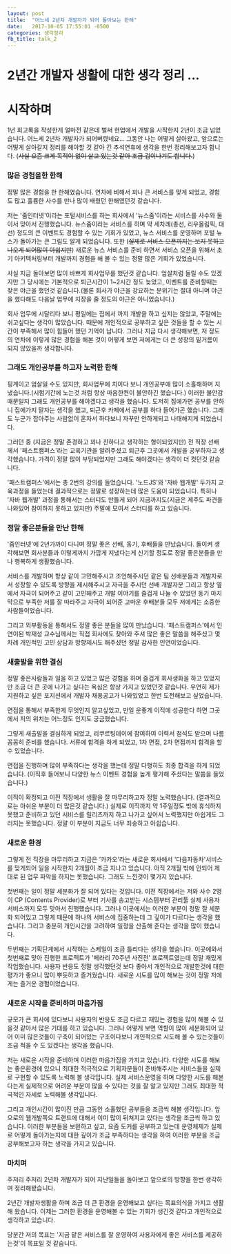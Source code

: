```yaml
---
layout: post
title:  "어느세 2년차 개발자가 되어 돌아보는 한해"
date:   2017-10-05 17:55:01 -0500
categories: 생각정리
fb_title: talk_2
---
```

# 2년간 개발자 생활에 대한 생각 정리 ...

# 시작하며

1년 회고록을 작성한게 얼마전 같은데 벌써 현업에서 개발을 시작한지 2년이 조금 넘었습니다. 어느세 2년차 개발자가 되어버렸네요... 그동안 나는 어떻게 살아왔고, 앞으로는 어떻게 살아갈지 정리를 해야할 것 같아 긴 추석연휴에 생각을 한번 정리해보고자 합니다. (~~사실 요즘 크게 목적이 없이 살고 있는것 같아 조금 겁이나기도 합니다.~~)

### 많은 경험을한 한해

정말 많은 경험을 한 한해였습니다. 연차에 비해서 꾀나 큰 서비스를 맞게 되었고, 경험도 많고 훌륭한 사수를 만나 많이 배웠던 한해였던것 같습니다.

저는 '줌인터넷'이라는 포털서비스를 하는 회사에서 '뉴스줌'이라는 서비스를 사수와 둘이서 맞아서 진행했습니다. 뉴스줌이라는 서비스를 하며 약 세차례(총선, 리우올림픽, 대선) 정도의 큰 이벤트도 경험할 수 있는 기회가 있었고, 뉴스 서비스를 운영하며 포털 뉴스가 돌아가는 큰 그림도 알게 되었습니다. 또한 (~~실제로 서비스 오픈까지는 보지 못하고 나오게 되어많이 아쉽지만~~) 새로운 뉴스 서비스를 준비 하면서 서비스 오픈을 위해서 초기 아키텍처링부터 개발까지 경험을 해 볼 수 있는 정말 많은 기회가 있었습니다.

사실 지금 돌아보면 많이 바쁘게 회사업무를 했던것 같습니다. 엄살처럼 들릴 수도 있겠지만 그 당시에는 기본적으로 퇴근시간이 1~2시간 정도 늦었고, 이벤트를 준비할때는 잦은 야근을 했던것 같습니다.(물론 회사가 야근을 강요하는 분위기는 절대 아니며 야근을 했다해도 다음날 업무에 지장을 줄 정도의 야근은 아니었습니다.)

회사 업무에 시달리다 보니 평일에는 집에서 까지 개발을 하고 싶지는 않았고, 주말에는 쉬고싶다는 생각이 많았습니다. 때문에 개인적으로 공부하고 싶은 것들을 할 수 있는 시간이 부족해서 많이 힘들어 했던 기억이 납니다. 그러나 지금 다시 생각해보면, 저 정도의 연차에 이렇게 많은 경험을 해본 것이 어떻게 보면 저에게는 더 큰 성장의 밑거름이 되지 않았을까 생각합니다.

### 그래도 개인공부를 하고자 노력한 한해

핑계이고 엄살일 수도 있지만, 회사업무에 치이다 보니 개인공부에 많이 소홀해하며 지냈습니다.(시험기간에 노는것 처럼 항상 마음한켠이 불안하긴 했습니다.) 이러한 불안감 때문일지 그래도 개인공부를 해야겠다고 생각을 했습니다. 도저히 집에가면 공부를 안하니 집에가지 말자는 생각을 했고, 퇴근후 카페에서 공부를 하다 들어가곤 했습니다. 그래도 누군가 잡아주는 사람없이 혼자서 하다보니 자꾸만 안하게되고 나태해지게 되었습니다.

그러던 중 (지금은 정말 존경하고 꾀나 친하다고 생각하는 형이되었지만) 전 직장 선배께서 '패스트캠퍼스'라는 교육기관을 알려주셨고 퇴근후 그곳에서 개발을 공부하자고 생각했습니다. 가격이 정말 많이 부담되었지만 그래도 해야겠다는 생각이 더 컷던것 같습니다.

'패스트캠퍼스'에서는 총 2번의 강의를 들었습니다. '노드JS'와 '자바 웹개발' 두가지 교육과정을 들었는데 결과적으로는 정말로 성장하는데 많은 도움이 되었습니다. 특히나 '자바 웹개발' 과정을 통해서는 스터디도 만들게 되어 지금까지도(지금은 제주도 파견을 나와있어 참여하지 못하고 있지만) 주말에 모여서 스터디를 하고 있습니다.

### 정말 좋은분들을 만난 한해

'줌인터넷'에 2년가까이 다니며 정말 좋은 선배, 동기, 후배들을 만났습니다. 돌이켜 생각해보면 회사분들과 이렇게까지 가깝게 지냈다는게 신기할 정도로 정말 좋은분들을 만나 행복하게 생활했습니다.

서비스를 개발하며 항상 같이 고민해주시고 조언해주시던 같은 팀 선배분들과 개발자로서 성장할 수 있도록 방향을 제시해주시고 자극을 주시던 선배 개발자분 그리고 항상 옆에서 자극이 되어주고 같이 고민해주고 개발 이야기를 즐겁게 나눌 수 있었던 동기 마지막으로 부족한 저를 잘 따라주고 자극이 되어준 고마운 후배분들 모두 저에게는 소중한 사람들이었습니다.

그리고 외부활동을 통해서도 정말 좋은 분들을 많이 만났습니다. '패스트캠퍼스'에서 인연이된 박재성 교수님께서는 직접 회사에도 찾아와 주셔 많은 좋은 말씀을 해주셨고 몇차례 개인적인 고민 상담과 방향제시도 해주셨던 정말 감사한 인연이었습니다.

### 새출발을 위한 결심

정말 좋은사람들과 일을 하고 있었고 많은 경험을 하며 즐겁게 회사생화을 하고 있었지만 조금 더 큰 곳에 나가고 싶다는 욕심은 항상 가지고 있었던것 같습니다. 우연히 제가 지원하고 싶은 포지션에서 개발자 채용공고가 나와있었고 한번 도전해보고 싶었습니다.

면접을 통해서 부족한게 무엇인지 알고싶었고, 만일 운좋게 이직에 성공한다 하면 그곳에서 저의 위치는 어느정도 인지도 궁금했습니다.

그렇게 새출발을 결심하게 되었고, 리쿠르팅데이에 참여하여 이력서 첨석도 받으며 나름 꼼꼼히 준비를 했습니다. 서류에 합격을 하게 되었고, 1차 면접, 2차 면접까지 합격을 할 수 있었습니다.

면접을 진행하며 많이 부족하다는 생각을 했는데 정말 다행히도 최종 합격을 하게 되었습니다. (이직후 들어보니 다양한 뉴스 이벤트 경험을 높게 평가해 주셨다는 말씀을 들었습니다.)

이직이 확정되고 이전 직장에서 생활을 잘 마무리하고자 정말 노력했습니다. (결과적으로는 아쉬운 부분이 더 많은것 같습니다.) 실제로 이직까지 약 1주일정도 밖에 휴식하지 못했고 준비하고 있던 서비스를 릴리즈까지 하고 나가고 싶어서 노력했지만 아쉽게도 그러지는 못했습니다. 정말 이 부분이 지금도 너무 죄송하고 아쉽습니다.

### 새로운 환경

그렇게 전 직장을 마무리하고 지금은 '카카오'라는 새로운 회사에서 '다음자동차'서비스를 맞게되어 일을 시작한지 2개월이 조금 지나고 있습니다. 아직 2개월 밖에 안되어 제대로 된 업무 파악을 하지는 못했습니다. 그래도 느낀것이 몇가지 있습니다.

첫번째는 일이 정말 세분화가 잘 되어 있다는 것입니다.
이전 직장에서는 저와 사수 2명이 CP (Contents Provider)로 부터 기사를 송고받는 시스템부터 관리툴 실제 사용자 서비스까지 모두 맞아서 진행했습니다. 그러나 이곳에서는 이러한 부분이 정말 잘 세분화 되어있고 그렇게 때문에 하나의 서비스에 집중하는데 그 깊이가 다르다는 생각을 했습니다. 그리고 충분히 개인시간을 고려하여 일정을 산출해 준다는 생각을 많이 했습니다.

두번째는 기획단계에서 시작하는 스케일이 조금 틀리다는 생각을 했습니다.
이곳에와서 첫번째로 맞아 진행한 프로젝트가 '페라리 70주년 사진전' 프로젝트였는데 정말 재밌게 작업했습니다.
사용자 반응도 정말 생각했던것 보다 좋아서 개인적으로 개발한것에 대한 평가가 좋으니 많이 뿌듯하고 즐거웠습니다. 새로운 시도를 많이 해보는 것이 정말 저에게는 즐거운 경험이었습니다.

### 새로운 시작을 준비하며 마음가짐

규모가 큰 회사에 있다보니 사용자의 반응도 조금 다르고 재밌는 경험을 많이 해볼 수 있을것 같아서 많은 기대를 하고 있습니다. 그러나 어떻게 보면 역할이 많이 세분화되어 있어 이미 많은것들이 구축이 되어있는 구조이다보니 개인적으로 시도해 볼 수 있는것들이 조금 적을 수 도 있겠다는 생각을 했습니다.

저는 새로운 시작을 준비하며 이러한 마음가짐을 가지고 있습니다.
다양한 시도를 해보는 좋은환경에 있으니 최대한 적극적으로 기획자분들이 준비해주시는 서비스들을 실제로 구현할 수 있도록 노력해 볼 생각입니다. 실제 서비스운영을 하며 다양한 시도를 해본다는게 실제적으로 어려운 부분이 많을 수 있다는 것을 잘 알고 있지만 그래도 최대한 적극적인 자세로 노력해볼 생각입니다.

그리고 개인시간이 많이진 만큼 그동안 소홀했던 공부들을 조금씩 해볼 생각입니다. 앞으로의 웹개발쪽으 트랜드에 대해서 이미 많이 뒤쳐지고 있다는 생각을 조금씩 하고 있습니다. 이러한 부분들을 보완하고 싶고, 요즘 도커를 공부하고 있는데 운영체제가 실제로 어떻게 돌아가는지에 대한 깊이가 조금 부족하다는 생각을 하여 이러한 부분을 조금 공부해보고자 하는 생각을 가지고 있습니다.

### 마치며

주저리 주저리 2년차 개발자가 되어 지난일들을 돌아보고 앞으로의 방향을 한번 생각하며 정리해봤습니다.

2년간 개발자생활을 하며 조금 더 큰 환경을 운영해보고 싶다는 목표의식을 가지고 생활해 왔습니다. 이제는 그러한 환경을 운영해볼 수 있는 기회가 생긴것 같다고 개인적으로 생각하고 있습니다.

당분간 저의 목표는 '지금 맡은 서비스를 잘 운영하여 사용자에게 좋은 서비스를 제공하는것'이 목표일 것 같습니다. 
